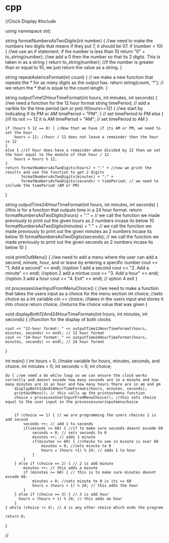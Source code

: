 # cpp
//Clock Display
#include <iostream>

using namespace std;


string formatNumbersAsTwoDigits(int number) { //we need to make the numbers two digits that means if they put 7, it should be 07. 
    if (number < 10) { //we use an if statement. if the number is less than 10
        return "0" + to_string(number); //we add a 0 then the number so that its 2 digits. This is taken in as a string
    }
    return to_string(number); //if the number is greater than or equal to 10, we just return the value as a string.
}

 string repeatAstericsFormat(int count) { // we make a new function that repeats the * for as many digits as the output has. 
     return string(count, '*'); // we return the * that is equal to the count length.
 }

string outputTime12HourTimeFormat(int hours, int minutes, int seconds) { //we need a function for the 12 hour format
   string timePeriod; // add a varible for the time period (am or pm)
    if(hours>=12) { //we start by indicating if its PM or AM
        timePeriod = "PM"; }  // set timePeriod to PM
    else { //if its not >= 12 it is AM
        timePeriod = "AM"; // set timePeriod to AM
      }
    
    if (hours % 12 == 0) { //Now that we have if its AM or PM, we need to set the hour
        hours = 12; //hour / 12 does not leave a remainder then the hour is 12
    }
    else { //if hour does have a remainder when divided by 12 then we set the hour equal to the module of that hour / 12
        hours = hours % 12;
    }
    return formatNumbersAsTwoDigits(hours) + ":" + //now we print the results and use the function to get 2 digits 
           formatNumbersAsTwoDigits(minutes) + ":" +
           formatNumbersAsTwoDigits(seconds) + timePeriod; // we need to include the timePeriod (AM or PM) 
}

string outputTime24HourTimeFormat(int hours, int minutes, int seconds) { //this is for a function that outputs time in a 24 hour format. 
    return formatNumbersAsTwoDigits(hours) + ":" +  // we call the function we made previously to print out the given hours as 2 numbers incase its below 10
           formatNumbersAsTwoDigits(minutes) + ":" +  // we call the function we made previously to print out the given minutes as 2 numbers incase its below 10
           formatNumbersAsTwoDigits(seconds); // we call the function we made previously to print out the given seconds as 2 numbers incase its below 10
} 

void printOutMenu() { //we need to add a menu where the user can add a second, minute, hour, and or leave by entering a specific number
    cout << "1. Add a second" << endl; //option 1 add a second
    cout << "2. Add a minute" << endl; //option 2 add a mintue
    cout << "3. Add a hour" << endl; //option 3 add a hour
    cout << "4. Exit" << endl; // option 4 exit 
}


int processesUserInputFromMenuChoice() { //we need to make a function that takes the users input as a choice for the menu section
    int choice; //sets choice as a int variable
    cin >> choice; //takes in the users input and stores it into choice
    return choice; //returns the choice value that was given
}

void displayBoth12And24HourTimeFormats(int hours, int minutes, int seconds) { //function for the display of both clocks
   
    cout << "12-hour format: " << outputTime12HourTimeFormat(hours, minutes, seconds) << endl; // 12 hour format
    cout << "24-hour format: " << outputTime24HourTimeFormat(hours, minutes, seconds) << endl; // 24 hour format
}

int main() {
    int hours = 0;  //make variable for hours, minutes, seconds, and choice.
    int minutes = 0; 
    int seconds = 0;
    int choice;

    do { //we need a do while loop so we can ensure the clock works correctly and doesnt excede how many seconds are in a minute and how many minutes are in an hour and how many hours there are in am and pm
        displayBoth12And24HourTimeFormats(hours, minutes, seconds);
        printOutMenu(); // this calls up the printoutmenu function 
        choice = processesUserInputFromMenuChoice(); //this sets choice equal to the user input in the processesuserinputmenuchoice

        
        if (choice == 1) { // we are programming the users choices 1 is add second
            seconds ++; // add 1 to seconds
            if(seconds >= 60) { //if to make sure seconds doesnt excede 60
                seconds = 0; // sets seconds to 0
                minutes ++; // adds 1 minute
                if(minutes >= 60) { //checks to see in minute is over 60
                    minutes = 0; //sets minute to 0
                    hours = (hours +1) % 24; // adds 1 to hour 
                }
            }
        } else if (choice == 2) { // 2 is add minute
            minutes ++; // this adds a minute
            if (minutes >= 60) { // this is to make sure minutes doesnt excede 60.
                minutes = 0; //sets minute to 0 is its >= 60
                hours = (hours + 1) % 24; // this adds the hour
            }
        } else if (choice == 3) { // 3 is add hour
          hours = (hours + 1) % 24; // this adds an hour
        }
    } while (choice != 4); // 4 is any other choice which ends the program

    return 0;
}


//

